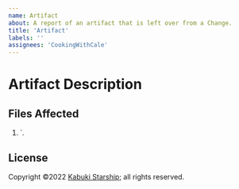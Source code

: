 ```yaml
---
name: Artifact
about: A report of an artifact that is left over from a Change.
title: 'Artifact'
labels: ''
assignees: 'CookingWithCale'
---
```


# Artifact Description



## Files Affected

1. `*.*

## License

Copyright ©2022 [Kabuki Starship](https://kabukistarship.com); all rights reserved.
